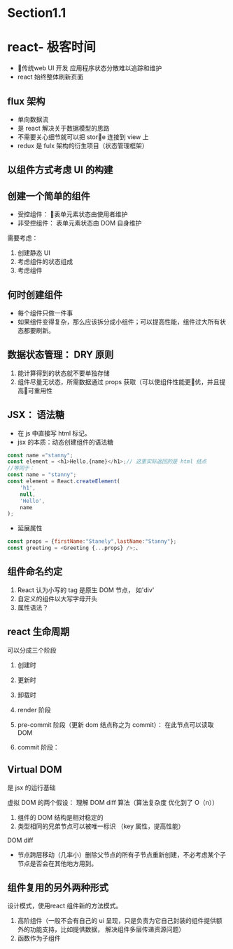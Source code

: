 # Section1.1

# react- 极客时间

- 传统web UI 开发 应用程序状态分散难以追踪和维护
- react 始终整体刷新页面

## flux 架构

- 单向数据流
- 是 react 解决关于数据模型的思路
- 不需要关心细节就可以把 store 连接到 view 上
- redux 是 fulx 架构的衍生项目（状态管理框架）

## 以组件方式考虑 UI 的构建 

## 创建一个简单的组件

- 受控组件： 表单元素状态由使用者维护
- 非受控组件： 表单元素状态由 DOM 自身维护

需要考虑：
1. 创建静态 UI
2. 考虑组件的状态组成
3. 考虑组件 

## 何时创建组件

- 每个组件只做一件事
- 如果组件变得复杂，那么应该拆分成小组件；可以提高性能，组件过大所有状态都要刷新。

## 数据状态管理： DRY 原则

1. 能计算得到的状态就不要单独存储
2. 组件尽量无状态，所需数据通过 props 获取（可以使组件性能更优，并且提高可重用性 

## JSX： 语法糖

- 在 js 中直接写 html 标记。
- jsx 的本质：动态创建组件的语法糖 

```js
const name ="stanny";
const element = <h1>Hello,{name}</h1>;// 这里实际返回的是 html 结点
//等同于：
const name = "stanny";
const element = React.createElement(
    'h1',
    null,
    'Hello',
    name
);
```

- 延展属性

```js
const props = {firstName:"Stanely",lastName:"Stanny"};
const greeting = <Greeting {...props} />;、
```

## 组件命名约定

1. React 认为小写的 tag 是原生 DOM 节点， 如'div'
2. 自定义的组件以大写字母开头
3. 属性语法？

## react 生命周期

可以分成三个阶段

1. 创建时
2. 更新时
3. 卸载时

1. render 阶段
2. pre-commit 阶段（更新 dom 结点称之为 commit）： 在此节点可以读取 DOM
3. commit 阶段： 

## Virtual DOM 

是 jsx 的运行基础

虚拟 DOM 的两个假设： 理解 DOM diff 算法（算法复杂度 优化到了 O（n））
1. 组件的 DOM 结构是相对稳定的
2. 类型相同的兄弟节点可以被唯一标识 （key 属性，提高性能）

DOM diff
- 节点跨层移动（几率小）删除父节点的所有子节点重新创建，不必考虑某个子节点是否会在其他地方用到。

## 组件复用的另外两种形式

设计模式，使用react 组件新的方法模式。
1. 高阶组件（一般不会有自己的 ui 呈现，只是负责为它自己封装的组件提供额外的功能支持，比如提供数据，  解决组件多层传递资源问题） 
2. 函数作为子组件